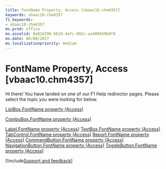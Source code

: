 ```yaml
---
title: FontName Property, Access [vbaac10.chm4357]
keywords: vbaac10.chm4357
f1_keywords:
- vbaac10.chm4357
ms.prod: office
ms.assetid: 0a81d398-662d-4afc-892c-aa409659b8f8
ms.date: 06/08/2017
ms.localizationpriority: medium
---
```



# FontName Property, Access [vbaac10.chm4357]

Hi there! You have landed on one of our F1 Help redirector pages. Please select the topic you were looking for below.

[ListBox.FontName property (Access)](https://msdn.microsoft.com/library/9bcab0c1-7a13-2b1a-91c1-56f784451bdf%28Office.15%29.aspx)

[ComboBox.FontName property (Access)](https://msdn.microsoft.com/library/0869818d-225e-c46b-39f3-5d500374361b%28Office.15%29.aspx)

[Label.FontName property (Access)](https://msdn.microsoft.com/library/2b91768e-390d-ad74-5805-62b3111d4fc6%28Office.15%29.aspx)
[TextBox.FontName property (Access)](https://msdn.microsoft.com/library/4eb7cbbe-1e7d-9e29-cbff-867a83605741%28Office.15%29.aspx)
[TabControl.FontName property (Access)](https://msdn.microsoft.com/library/1ce68bee-4655-b3f8-839e-a8eeb92103e9%28Office.15%29.aspx)
[Report.FontName property (Access)](https://msdn.microsoft.com/library/37759316-e5f6-14f6-0423-c5a11e02161f%28Office.15%29.aspx)
[CommandButton.FontName property (Access)](https://msdn.microsoft.com/library/0e1099d3-92fb-a077-9148-e2f64305faee%28Office.15%29.aspx)
[NavigationButton.FontName property (Access)](https://msdn.microsoft.com/library/52fe8d6b-9631-76b3-f210-e3b98c405549%28Office.15%29.aspx)
[ToggleButton.FontName property (Access)](https://msdn.microsoft.com/library/7b1d51d8-5307-1446-344a-f406f2758a36%28Office.15%29.aspx)

[!include[Support and feedback](~/includes/feedback-boilerplate.md)]